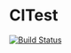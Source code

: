# CITest

[![Build Status](https://travis-ci.org/MarkusTischendorf/CITest.svg?branch=master)](https://travis-ci.org/MarkusTischendorf/CITest)